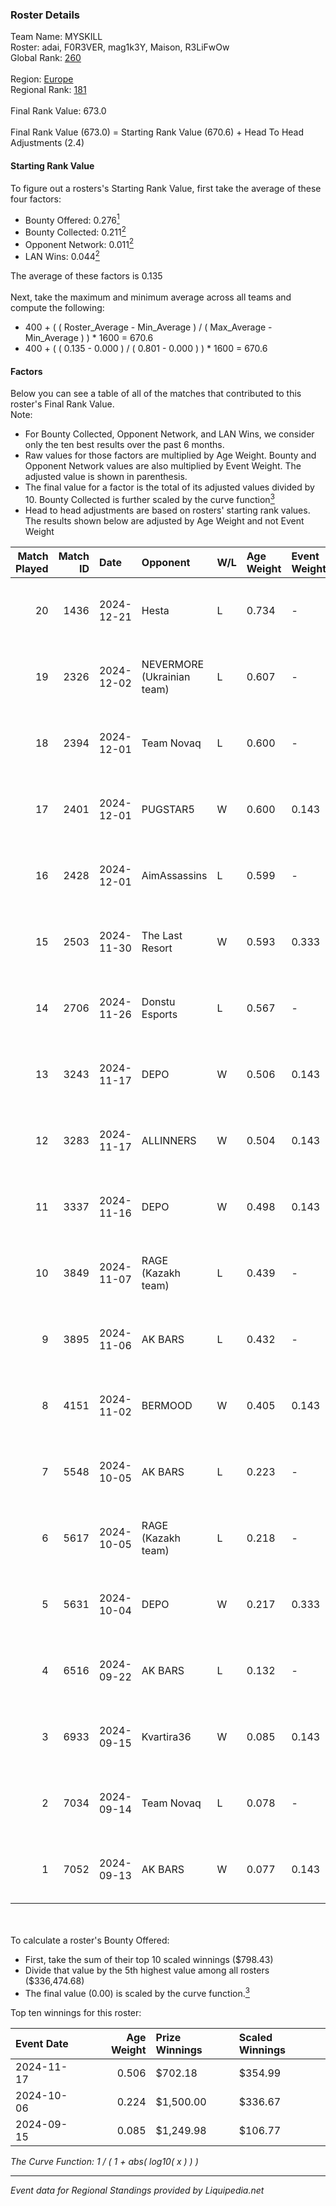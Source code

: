 ### Roster Details<br />
Team Name: MYSKILL<br />
Roster: adai, F0R3VER, mag1k3Y, Maison, R3LiFwOw<br />
Global Rank: [260](../standings_global.md)<br />
<br />
Region: [Europe]( ../standings_europe.md)<br />
Regional Rank: [181]( ../standings_europe.md)<br />
<br />
Final Rank Value:  673.0<br />
<br />
Final Rank Value (673.0) = Starting Rank Value (670.6) + Head To Head Adjustments (2.4)<br />

#### Starting Rank Value<br />
To figure out a rosters's Starting Rank Value, first take the average of these four factors:<br />
- Bounty Offered: 0.276[<sup>1</sup>](#table2)
- Bounty Collected: 0.211[<sup>2</sup>](#table1)
- Opponent Network: 0.011[<sup>2</sup>](#table1)
- LAN Wins: 0.044[<sup>2</sup>](#table1)

The average of these factors is 0.135<br />
<br />
Next, take the maximum and minimum average across all teams and compute the following:<br />
- 400 + ( ( Roster_Average - Min_Average ) / ( Max_Average - Min_Average ) ) * 1600 = 670.6
- 400 + ( ( 0.135 - 0.000 ) / ( 0.801 - 0.000 ) ) * 1600 = 670.6


#### Factors<br />
Below you can see a table of all of the matches that contributed to this roster's Final Rank Value.<br />
Note:<br />

- For Bounty Collected, Opponent Network, and LAN Wins, we consider only the ten best results over the past 6 months.
- Raw values for those factors are multiplied by Age Weight. Bounty and Opponent Network values are also multiplied by Event Weight. The adjusted value is shown in parenthesis.
- The final value for a factor is the total of its adjusted values divided by 10. Bounty Collected is further scaled by the curve function[<sup>3</sup>](#curveFunction)
- Head to head adjustments are based on rosters' starting rank values. The results shown below are adjusted by Age Weight and not Event Weight
<span id="table1"></span><br />


| Match Played | Match ID | Date       | Opponent                   | W/L | Age Weight | Event Weight | Bounty Collected | Opponent Network | LAN Wins  | H2H Adj. | Roster                                   |
| -: | -: | :- | :- | :- | :- | :- | :- | :- | :- | -: | :- |
|           20 |     1436 | 2024-12-21 | Hesta                      | L   | 0.734      | -            | -                | -                | -         |    -9.52 | adai, F0R3VER, mag1k3Y, Maison, R3LiFwOw |
|           19 |     2326 | 2024-12-02 | NEVERMORE (Ukrainian team) | L   | 0.607      | -            | -                | -                | -         |    -7.24 | adai, F0R3VER, mag1k3Y, Maison, OxygeN   |
|           18 |     2394 | 2024-12-01 | Team Novaq                 | L   | 0.600      | -            | -                | -                | -         |    -1.65 | adai, F0R3VER, mag1k3Y, Maison, OxygeN   |
|           17 |     2401 | 2024-12-01 | PUGSTAR5                   | W   | 0.600      | 0.143        | 0.000 (0.000)    | 0.000 (0.000)    | 0 (0.000) |     3.08 | adai, F0R3VER, mag1k3Y, Maison, OxygeN   |
|           16 |     2428 | 2024-12-01 | AimAssassins               | L   | 0.599      | -            | -                | -                | -         |    -3.86 | adai, F0R3VER, mag1k3Y, Maison, OxygeN   |
|           15 |     2503 | 2024-11-30 | The Last Resort            | W   | 0.593      | 0.333        | 0.001 (0.000)    | 0.161 (0.032)    | 0 (0.000) |    10.03 | adai, F0R3VER, mag1k3Y, Maison, OxygeN   |
|           14 |     2706 | 2024-11-26 | Donstu Esports             | L   | 0.567      | -            | -                | -                | -         |   -13.53 | adai, F0R3VER, mag1k3Y, Maison, OxygeN   |
|           13 |     3243 | 2024-11-17 | DEPO                       | W   | 0.506      | 0.143        | 0.006 (0.000)    | 0.297 (0.021)    | 0 (0.000) |     9.74 | adai, F0R3VER, mag1k3Y, Maison, OxygeN   |
|           12 |     3283 | 2024-11-17 | ALLINNERS                  | W   | 0.504      | 0.143        | 0.002 (0.000)    | 0.151 (0.011)    | 0 (0.000) |     9.27 | adai, F0R3VER, mag1k3Y, Maison, OxygeN   |
|           11 |     3337 | 2024-11-16 | DEPO                       | W   | 0.498      | 0.143        | 0.006 (0.000)    | 0.297 (0.021)    | 0 (0.000) |     9.99 | adai, F0R3VER, mag1k3Y, Maison, OxygeN   |
|           10 |     3849 | 2024-11-07 | RAGE (Kazakh team)         | L   | 0.439      | -            | -                | -                | -         |    -4.02 | adai, F0R3VER, mag1k3Y, Maison, OxygeN   |
|            9 |     3895 | 2024-11-06 | AK BARS                    | L   | 0.432      | -            | -                | -                | -         |    -3.81 | adai, F0R3VER, mag1k3Y, Maison, OxygeN   |
|            8 |     4151 | 2024-11-02 | BERMOOD                    | W   | 0.405      | 0.143        | 0.000 (0.000)    | 0.008 (0.000)    | 0 (0.000) |     2.37 | adai, F0R3VER, mag1k3Y, Maison, OxygeN   |
|            7 |     5548 | 2024-10-05 | AK BARS                    | L   | 0.223      | -            | -                | -                | -         |    -1.98 | adai, F0R3VER, mag1k3Y, Maison, OxygeN   |
|            6 |     5617 | 2024-10-05 | RAGE (Kazakh team)         | L   | 0.218      | -            | -                | -                | -         |    -2.03 | adai, F0R3VER, mag1k3Y, Maison, OxygeN   |
|            5 |     5631 | 2024-10-04 | DEPO                       | W   | 0.217      | 0.333        | 0.006 (0.000)    | 0.297 (0.021)    | 1 (0.217) |     4.41 | adai, F0R3VER, mag1k3Y, Maison, OxygeN   |
|            4 |     6516 | 2024-09-22 | AK BARS                    | L   | 0.132      | -            | -                | -                | -         |    -1.17 | adai, F0R3VER, mag1k3Y, Maison, OxygeN   |
|            3 |     6933 | 2024-09-15 | Kvartira36                 | W   | 0.085      | 0.143        | 0.000 (0.000)    | 0.004 (0.000)    | 1 (0.085) |     0.78 | adai, F0R3VER, mag1k3Y, Maison, OxygeN   |
|            2 |     7034 | 2024-09-14 | Team Novaq                 | L   | 0.078      | -            | -                | -                | -         |    -0.18 | adai, F0R3VER, mag1k3Y, Maison, OxygeN   |
|            1 |     7052 | 2024-09-13 | AK BARS                    | W   | 0.077      | 0.143        | 0.008 (0.000)    | 0.212 (0.002)    | 1 (0.077) |     1.75 | adai, F0R3VER, mag1k3Y, Maison, OxygeN   |

<br />
<span id="table2"></span><br />
To calculate a roster's Bounty Offered:<br />

- First, take the sum of their top 10 scaled winnings ($798.43)
- Divide that value by the 5th highest value among all rosters ($336,474.68)
- The final value (0.00) is scaled by the curve function.[<sup>3</sup>](#curveFunction)

Top ten winnings for this roster:<br />

| Event Date | Age Weight | Prize Winnings | Scaled Winnings |
| :- | -: | :- | :- |
| 2024-11-17 |      0.506 | $702.18        | $354.99         |
| 2024-10-06 |      0.224 | $1,500.00      | $336.67         |
| 2024-09-15 |      0.085 | $1,249.98      | $106.77         |


<span id="curveFunction"></span>_The Curve Function: 1 / ( 1 + abs( log10( x ) ) )_<br />

---
_Event data for Regional Standings provided by Liquipedia.net_<br />
